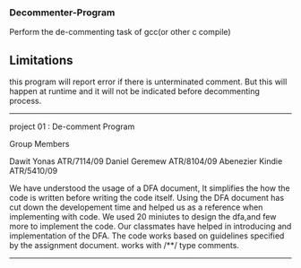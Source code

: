 ### Decommenter-Program

Perform the de-commenting task of gcc(or other c compile)

## Limitations
this program will report error if there is unterminated comment.
But this will happen at runtime and it will not be indicated before
decommenting process.


-------------- 

project 01 : De-comment Program

Group Members

Dawit Yonas	        ATR/7114/09
Daniel Geremew	    ATR/8104/09
Abenezier Kindie    ATR/5410/09

We have understood the usage of a DFA document,
It simplifies the how the code is written before writing the code itself.
Using the DFA document has cut down the developement time
and helped us as a reference when implementing with code.
We used 20 miniutes to design the dfa,and few more to implement the code.
Our classmates have helped in introducing and implementation of the DFA. 
The code works based on guidelines specified by the assignment document.
works with /**/ type comments.




-------------------------------------------------------

